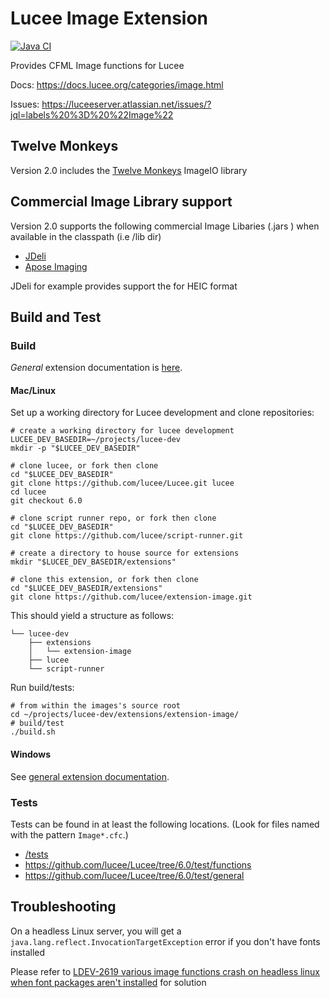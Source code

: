 # Lucee Image Extension

[![Java CI](https://github.com/lucee/extension-image/actions/workflows/main.yml/badge.svg)](https://github.com/lucee/extension-image/actions/workflows/main.yml)

Provides CFML Image functions for Lucee

Docs: https://docs.lucee.org/categories/image.html

Issues: https://luceeserver.atlassian.net/issues/?jql=labels%20%3D%20%22Image%22

## Twelve Monkeys

Version 2.0 includes the [Twelve Monkeys](https://github.com/haraldk/TwelveMonkeys) ImageIO library

## Commercial Image Library support

Version 2.0 supports the following commercial Image Libaries (.jars ) when available in the classpath (i.e /lib dir)

- [JDeli](https://www.idrsolutions.com/jdeli/) 
- [Apose Imaging](https://products.aspose.com/imaging/java/) 

JDeli for example provides support the for HEIC format

## Build and Test

### Build

_General_ extension documentation is [here](https://docs.lucee.org/guides/working-with-source/building-and-testing-extensions.html).

#### Mac/Linux

Set up a working directory for Lucee development and clone repositories:

```shell
# create a working directory for lucee development
LUCEE_DEV_BASEDIR=~/projects/lucee-dev
mkdir -p "$LUCEE_DEV_BASEDIR"

# clone lucee, or fork then clone
cd "$LUCEE_DEV_BASEDIR"
git clone https://github.com/lucee/Lucee.git lucee
cd lucee
git checkout 6.0

# clone script runner repo, or fork then clone
cd "$LUCEE_DEV_BASEDIR"
git clone https://github.com/lucee/script-runner.git 

# create a directory to house source for extensions
mkdir "$LUCEE_DEV_BASEDIR/extensions"

# clone this extension, or fork then clone
cd "$LUCEE_DEV_BASEDIR/extensions"
git clone https://github.com/lucee/extension-image.git 
```

This should yield a structure as follows:

```
└── lucee-dev
    ├── extensions
    │   └── extension-image
    ├── lucee
    └── script-runner
```

Run build/tests:

```shell
# from within the images's source root
cd ~/projects/lucee-dev/extensions/extension-image/
# build/test
./build.sh
```

#### Windows

See [general extension documentation](https://docs.lucee.org/guides/working-with-source/building-and-testing-extensions.html).

### Tests

Tests can be found in at least the following locations. (Look for files named with the pattern `Image*.cfc`.)

* [/tests](./tests/)
* https://github.com/lucee/Lucee/tree/6.0/test/functions
* https://github.com/lucee/Lucee/tree/6.0/test/general

## Troubleshooting ##

On a headless Linux server, you will get a `java.lang.reflect.InvocationTargetException` error if you don't have fonts installed

Please refer to [LDEV-2619 various image functions crash on headless linux when font packages aren't installed](https://luceeserver.atlassian.net/browse/LDEV-2619) for solution
